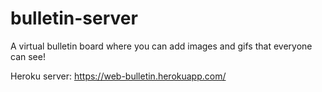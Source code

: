 # bulletin-server
A virtual bulletin board where you can add images and gifs that everyone can see!

Heroku server: https://web-bulletin.herokuapp.com/